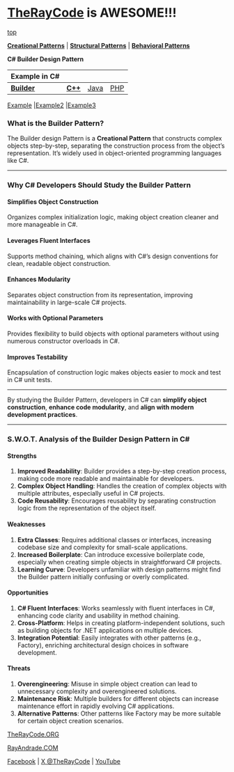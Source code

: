 # [TheRayCode](../../../README.md) is AWESOME!!!

[top](../README.md)

**[Creational Patterns](../README.md)** | **[Structural Patterns](../../Structural/README.md)** | **[Behavioral Patterns](../../Behavioral/README.md)**

**C# Builder Design Pattern**

|Example in C#|   |   |   |
|---|---|---|---|
| [**Builder**](README.md)| [**C++**](../../../CPP/Creational/Builder/README.md) | [Java](../../../Java/Creational/Builder/README.md) | [PHP](../../../PHP/Creational/Builder/README.md) |

[Example](Example/README.md) |[Example2](Example2/README.md)  |[Example3](Example3/README.md) 


### **What is the Builder Pattern?**
The Builder design Pattern is a **Creational Pattern** that constructs complex objects step-by-step, separating the construction process from the object’s representation. It’s widely used in object-oriented programming languages like C#.

---

### **Why C# Developers Should Study the Builder Pattern**

#### **Simplifies Object Construction**
Organizes complex initialization logic, making object creation cleaner and more manageable in C#.

#### **Leverages Fluent Interfaces**
Supports method chaining, which aligns with C#’s design conventions for clean, readable object construction.

#### **Enhances Modularity**
Separates object construction from its representation, improving maintainability in large-scale C# projects.

#### **Works with Optional Parameters**
Provides flexibility to build objects with optional parameters without using numerous constructor overloads in C#.

#### **Improves Testability**
Encapsulation of construction logic makes objects easier to mock and test in C# unit tests.


---

By studying the Builder Pattern, developers in C# can **simplify object construction**, **enhance code modularity**, and **align with modern development practices**.

---
### S.W.O.T. Analysis of the Builder Design Pattern in C#

#### **Strengths**
1. **Improved Readability**: Builder provides a step-by-step creation process, making code more readable and maintainable for developers.
2. **Complex Object Handling**: Handles the creation of complex objects with multiple attributes, especially useful in C# projects.
3. **Code Reusability**: Encourages reusability by separating construction logic from the representation of the object itself.

#### **Weaknesses**
1. **Extra Classes**: Requires additional classes or interfaces, increasing codebase size and complexity for small-scale applications.
2. **Increased Boilerplate**: Can introduce excessive boilerplate code, especially when creating simple objects in straightforward C# projects.
3. **Learning Curve**: Developers unfamiliar with design patterns might find the Builder pattern initially confusing or overly complicated.

#### **Opportunities**
1. **C# Fluent Interfaces**: Works seamlessly with fluent interfaces in C#, enhancing code clarity and usability in method chaining.
2. **Cross-Platform**: Helps in creating platform-independent solutions, such as building objects for .NET applications on multiple devices.
3. **Integration Potential**: Easily integrates with other patterns (e.g., Factory), enriching architectural design choices in software development.

#### **Threats**
1. **Overengineering**: Misuse in simple object creation can lead to unnecessary complexity and overengineered solutions.
2. **Maintenance Risk**: Multiple builders for different objects can increase maintenance effort in rapidly evolving C# applications.
3. **Alternative Patterns**: Other patterns like Factory may be more suitable for certain object creation scenarios.

[TheRayCode.ORG](https://www.TheRayCode.org)

[RayAndrade.COM](https://www.RayAndrade.com)

[Facebook](https://www.facebook.com/TheRayCode/) | [X @TheRayCode](https://www.x.com/TheRayCode/) | [YouTube](https://www.youtube.com/TheRayCode/)
